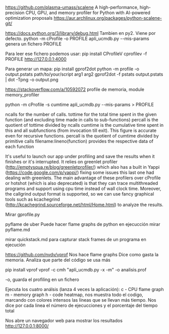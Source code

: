https://github.com/plasma-umass/scalene
A high-performance, high-precision CPU, GPU, and memory profiler for Python with AI-powered optimization proposals
https://aur.archlinux.org/packages/python-scalene-git/


https://docs.python.org/3/library/debug.html
Tambien en py2. Viene por defecto.
python -m cProfile -o PROFILE apli_ucmdb.py --mis-params
  genera un fichero PROFILE

Para leer ese fichero podemos usar:
pip install CProfileV
cprofilev -f PROFILE
http://127.0.0.1:4000



Para generar un mapa:
  pip install gprof2dot
  python -m profile -o output.pstats path/to/your/script arg1 arg2
  gprof2dot -f pstats output.pstats | dot -Tpng -o output.png

https://stackoverflow.com/a/10592072
profile de memoria, module memory_profiler


python -m cProfile -s cumtime apli_ucmdb.py --mis-params > PROFILE


ncalls
  for the number of calls.
tottime
  for the total time spent in the given function (and excluding time made in calls to sub-functions)
percall
  is the quotient of tottime divided by ncalls
cumtime
  is the cumulative time spent in this and all subfunctions (from invocation till exit). This figure is accurate even for recursive functions.
percall
  is the quotient of cumtime divided by primitive calls
filename:lineno(function)
  provides the respective data of each function



It's useful to launch our app under profiling and save the results when it finishes or it's interrupted.
It relies on greenlet profiler (http://emptysqua.re/blog/greenletprofiler/) which also has a built in Yappi (https://code.google.com/p/yappi/) fixing some issues this last one had dealing with greenlets. 
The main advantage of these profilers over cProfile or hotshot (which is also deprecated) is that they can trace multithreaded programs and support using cpu time instead of wall clock time. Moreover, the callgrind output format is supported, so we can use fancy graphical tools such as kcachegrind (http://kcachegrind.sourceforge.net/html/Home.html) to analyze the results.

Mirar gprofile.py


pyflame de uber
Puede hacer flame graphs de python en ejecucción
mirar pyflame.md



mirar quickstack.md para capturar stack frames de un programa en ejecución


https://github.com/nvdv/vprof
Nos hace flame graphs
Dice como gasta la memoria.
Analiza que parte del código se usa más

pip install vprof
vprof -c cmh "apli_ucmdb.py -x -m" -o analisis.prof

-o, guarda el profiling en un fichero

Ejecuta los cuatro análsis (lanza 4 veces la aplicación):
 c - CPU flame graph
 m - memory graph
 h - code heatmap, nos muestra todo el codigo, marcando con colores intensos las líneas que se llevan más tiempo. Nos dice por cada linea el número de ejecucciones y el porcentaje del tiempo total

Nos abre un navegador web para mostrar los resultados
http://127.0.0.1:8000/
